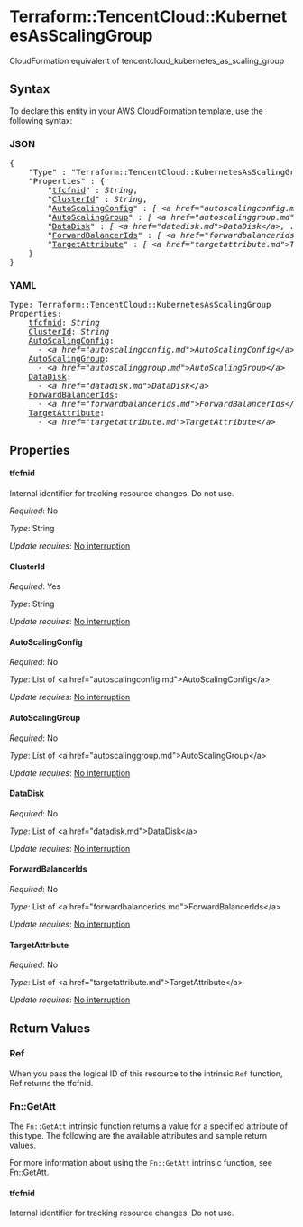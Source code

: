 # Terraform::TencentCloud::KubernetesAsScalingGroup

CloudFormation equivalent of tencentcloud_kubernetes_as_scaling_group

## Syntax

To declare this entity in your AWS CloudFormation template, use the following syntax:

### JSON

<pre>
{
    "Type" : "Terraform::TencentCloud::KubernetesAsScalingGroup",
    "Properties" : {
        "<a href="#tfcfnid" title="tfcfnid">tfcfnid</a>" : <i>String</i>,
        "<a href="#clusterid" title="ClusterId">ClusterId</a>" : <i>String</i>,
        "<a href="#autoscalingconfig" title="AutoScalingConfig">AutoScalingConfig</a>" : <i>[ &lt;a href=&#34;autoscalingconfig.md&#34;&gt;AutoScalingConfig&lt;/a&gt;, ... ]</i>,
        "<a href="#autoscalinggroup" title="AutoScalingGroup">AutoScalingGroup</a>" : <i>[ &lt;a href=&#34;autoscalinggroup.md&#34;&gt;AutoScalingGroup&lt;/a&gt;, ... ]</i>,
        "<a href="#datadisk" title="DataDisk">DataDisk</a>" : <i>[ &lt;a href=&#34;datadisk.md&#34;&gt;DataDisk&lt;/a&gt;, ... ]</i>,
        "<a href="#forwardbalancerids" title="ForwardBalancerIds">ForwardBalancerIds</a>" : <i>[ &lt;a href=&#34;forwardbalancerids.md&#34;&gt;ForwardBalancerIds&lt;/a&gt;, ... ]</i>,
        "<a href="#targetattribute" title="TargetAttribute">TargetAttribute</a>" : <i>[ &lt;a href=&#34;targetattribute.md&#34;&gt;TargetAttribute&lt;/a&gt;, ... ]</i>
    }
}
</pre>

### YAML

<pre>
Type: Terraform::TencentCloud::KubernetesAsScalingGroup
Properties:
    <a href="#tfcfnid" title="tfcfnid">tfcfnid</a>: <i>String</i>
    <a href="#clusterid" title="ClusterId">ClusterId</a>: <i>String</i>
    <a href="#autoscalingconfig" title="AutoScalingConfig">AutoScalingConfig</a>: <i>
      - &lt;a href=&#34;autoscalingconfig.md&#34;&gt;AutoScalingConfig&lt;/a&gt;</i>
    <a href="#autoscalinggroup" title="AutoScalingGroup">AutoScalingGroup</a>: <i>
      - &lt;a href=&#34;autoscalinggroup.md&#34;&gt;AutoScalingGroup&lt;/a&gt;</i>
    <a href="#datadisk" title="DataDisk">DataDisk</a>: <i>
      - &lt;a href=&#34;datadisk.md&#34;&gt;DataDisk&lt;/a&gt;</i>
    <a href="#forwardbalancerids" title="ForwardBalancerIds">ForwardBalancerIds</a>: <i>
      - &lt;a href=&#34;forwardbalancerids.md&#34;&gt;ForwardBalancerIds&lt;/a&gt;</i>
    <a href="#targetattribute" title="TargetAttribute">TargetAttribute</a>: <i>
      - &lt;a href=&#34;targetattribute.md&#34;&gt;TargetAttribute&lt;/a&gt;</i>
</pre>

## Properties

#### tfcfnid

Internal identifier for tracking resource changes. Do not use.

_Required_: No

_Type_: String

_Update requires_: [No interruption](https://docs.aws.amazon.com/AWSCloudFormation/latest/UserGuide/using-cfn-updating-stacks-update-behaviors.html#update-no-interrupt)

#### ClusterId

_Required_: Yes

_Type_: String

_Update requires_: [No interruption](https://docs.aws.amazon.com/AWSCloudFormation/latest/UserGuide/using-cfn-updating-stacks-update-behaviors.html#update-no-interrupt)

#### AutoScalingConfig

_Required_: No

_Type_: List of &lt;a href=&#34;autoscalingconfig.md&#34;&gt;AutoScalingConfig&lt;/a&gt;

_Update requires_: [No interruption](https://docs.aws.amazon.com/AWSCloudFormation/latest/UserGuide/using-cfn-updating-stacks-update-behaviors.html#update-no-interrupt)

#### AutoScalingGroup

_Required_: No

_Type_: List of &lt;a href=&#34;autoscalinggroup.md&#34;&gt;AutoScalingGroup&lt;/a&gt;

_Update requires_: [No interruption](https://docs.aws.amazon.com/AWSCloudFormation/latest/UserGuide/using-cfn-updating-stacks-update-behaviors.html#update-no-interrupt)

#### DataDisk

_Required_: No

_Type_: List of &lt;a href=&#34;datadisk.md&#34;&gt;DataDisk&lt;/a&gt;

_Update requires_: [No interruption](https://docs.aws.amazon.com/AWSCloudFormation/latest/UserGuide/using-cfn-updating-stacks-update-behaviors.html#update-no-interrupt)

#### ForwardBalancerIds

_Required_: No

_Type_: List of &lt;a href=&#34;forwardbalancerids.md&#34;&gt;ForwardBalancerIds&lt;/a&gt;

_Update requires_: [No interruption](https://docs.aws.amazon.com/AWSCloudFormation/latest/UserGuide/using-cfn-updating-stacks-update-behaviors.html#update-no-interrupt)

#### TargetAttribute

_Required_: No

_Type_: List of &lt;a href=&#34;targetattribute.md&#34;&gt;TargetAttribute&lt;/a&gt;

_Update requires_: [No interruption](https://docs.aws.amazon.com/AWSCloudFormation/latest/UserGuide/using-cfn-updating-stacks-update-behaviors.html#update-no-interrupt)

## Return Values

### Ref

When you pass the logical ID of this resource to the intrinsic `Ref` function, Ref returns the tfcfnid.

### Fn::GetAtt

The `Fn::GetAtt` intrinsic function returns a value for a specified attribute of this type. The following are the available attributes and sample return values.

For more information about using the `Fn::GetAtt` intrinsic function, see [Fn::GetAtt](https://docs.aws.amazon.com/AWSCloudFormation/latest/UserGuide/intrinsic-function-reference-getatt.html).

#### tfcfnid

Internal identifier for tracking resource changes. Do not use.

